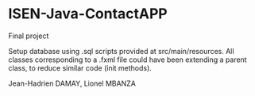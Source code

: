 # ISEN-Java-ContactAPP
Final project

Setup database using .sql scripts provided at src/main/resources.
All classes corresponding to a .fxml file could have been extending a parent class, to reduce similar code (init methods).

Jean-Hadrien DAMAY, Lionel MBANZA

